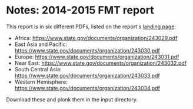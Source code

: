 # Notes: 2014-2015 FMT report

This report is in six different PDFs, listed on the report's [landing page](https://www.state.gov/t/pm/rls/rpt/fmtrpt/2015/index.htm):

 * Africa: https://www.state.gov/documents/organization/243029.pdf
 * East Asia and Pacific: https://www.state.gov/documents/organization/243030.pdf
 * Europe: https://www.state.gov/documents/organization/243031.pdf 
 * Near East: https://www.state.gov/documents/organization/243032.pdf
 * South Central Asia: https://www.state.gov/documents/organization/243033.pdf
 * Western Hemisphere: https://www.state.gov/documents/organization/243034.pdf

Download these and plonk them in the input directory.
